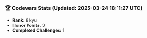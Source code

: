 ### 🏆 Codewars Stats (Updated: 2025-03-24 18:11:27 UTC)

- **Rank:** 8 kyu
- **Honor Points:** 3
- **Completed Challenges:** 1
